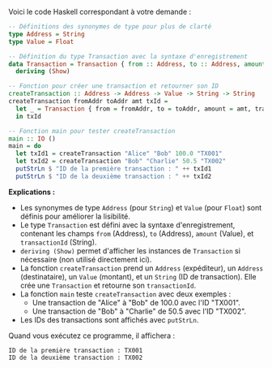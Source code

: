 Voici le code Haskell correspondant à votre demande :

```haskell
-- Définitions des synonymes de type pour plus de clarté
type Address = String
type Value = Float

-- Définition du type Transaction avec la syntaxe d'enregistrement
data Transaction = Transaction { from :: Address, to :: Address, amount :: Value, transactionId :: String }
  deriving (Show)

-- Fonction pour créer une transaction et retourner son ID
createTransaction :: Address -> Address -> Value -> String -> String
createTransaction fromAddr toAddr amt txId = 
  let _ = Transaction { from = fromAddr, to = toAddr, amount = amt, transactionId = txId }
  in txId

-- Fonction main pour tester createTransaction
main :: IO ()
main = do
  let txId1 = createTransaction "Alice" "Bob" 100.0 "TX001"
  let txId2 = createTransaction "Bob" "Charlie" 50.5 "TX002"
  putStrLn $ "ID de la première transaction : " ++ txId1
  putStrLn $ "ID de la deuxième transaction : " ++ txId2
```

**Explications :**
- Les synonymes de type `Address` (pour `String`) et `Value` (pour `Float`) sont définis pour améliorer la lisibilité.
- Le type `Transaction` est défini avec la syntaxe d'enregistrement, contenant les champs `from` (Address), `to` (Address), `amount` (Value), et `transactionId` (String).
- `deriving (Show)` permet d'afficher les instances de `Transaction` si nécessaire (non utilisé directement ici).
- La fonction `createTransaction` prend un `Address` (expéditeur), un `Address` (destinataire), un `Value` (montant), et un `String` (ID de transaction). Elle crée une `Transaction` et retourne son `transactionId`.
- La fonction `main` teste `createTransaction` avec deux exemples :
  - Une transaction de "Alice" à "Bob" de 100.0 avec l'ID "TX001".
  - Une transaction de "Bob" à "Charlie" de 50.5 avec l'ID "TX002".
- Les IDs des transactions sont affichés avec `putStrLn`.

Quand vous exécutez ce programme, il affichera :
```
ID de la première transaction : TX001
ID de la deuxième transaction : TX002
```
